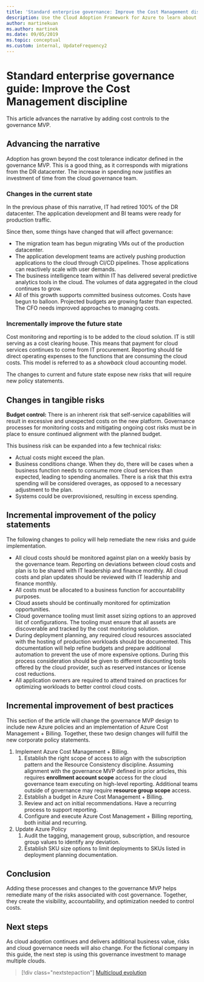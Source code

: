 ```yaml
---
title: 'Standard enterprise governance: Improve the Cost Management discipline'
description: Use the Cloud Adoption Framework for Azure to learn about adding cost controls to a simple governance minimum viable product (MVP).
author: martinekuan
ms.author: martinek
ms.date: 09/05/2019
ms.topic: conceptual
ms.custom: internal, UpdateFrequency2
---
```


# Standard enterprise governance guide: Improve the Cost Management discipline

This article advances the narrative by adding cost controls to the governance MVP.

## Advancing the narrative

Adoption has grown beyond the cost tolerance indicator defined in the governance MVP. This is a good thing, as it corresponds with migrations from the DR datacenter. The increase in spending now justifies an investment of time from the cloud governance team.

### Changes in the current state

In the previous phase of this narrative, IT had retired 100% of the DR datacenter. The application development and BI teams were ready for production traffic.

Since then, some things have changed that will affect governance:

- The migration team has begun migrating VMs out of the production datacenter.
- The application development teams are actively pushing production applications to the cloud through CI/CD pipelines. Those applications can reactively scale with user demands.
- The business intelligence team within IT has delivered several predictive analytics tools in the cloud. The volumes of data aggregated in the cloud continues to grow.
- All of this growth supports committed business outcomes. Costs have begun to balloon. Projected budgets are growing faster than expected. The CFO needs improved approaches to managing costs.

### Incrementally improve the future state

Cost monitoring and reporting is to be added to the cloud solution. IT is still serving as a cost clearing house. This means that payment for cloud services continues to come from IT procurement. Reporting should tie direct operating expenses to the functions that are consuming the cloud costs. This model is referred to as a *showback* cloud accounting model.

The changes to current and future state expose new risks that will require new policy statements.

## Changes in tangible risks

**Budget control:** There is an inherent risk that self-service capabilities will result in excessive and unexpected costs on the new platform. Governance processes for monitoring costs and mitigating ongoing cost risks must be in place to ensure continued alignment with the planned budget.

This business risk can be expanded into a few technical risks:

- Actual costs might exceed the plan.
- Business conditions change. When they do, there will be cases when a business function needs to consume more cloud services than expected, leading to spending anomalies. There is a risk that this extra spending will be considered overages, as opposed to a necessary adjustment to the plan.
- Systems could be overprovisioned, resulting in excess spending.

## Incremental improvement of the policy statements

The following changes to policy will help remediate the new risks and guide implementation.

- All cloud costs should be monitored against plan on a weekly basis by the governance team. Reporting on deviations between cloud costs and plan is to be shared with IT leadership and finance monthly. All cloud costs and plan updates should be reviewed with IT leadership and finance monthly.
- All costs must be allocated to a business function for accountability purposes.
- Cloud assets should be continually monitored for optimization opportunities.
- Cloud governance tooling must limit asset sizing options to an approved list of configurations. The tooling must ensure that all assets are discoverable and tracked by the cost monitoring solution.
- During deployment planning, any required cloud resources associated with the hosting of production workloads should be documented. This documentation will help refine budgets and prepare additional automation to prevent the use of more expensive options. During this process consideration should be given to different discounting tools offered by the cloud provider, such as reserved instances or license cost reductions.
- All application owners are required to attend trained on practices for optimizing workloads to better control cloud costs.

## Incremental improvement of best practices

This section of the article will change the governance MVP design to include new Azure policies and an implementation of Azure Cost Management + Billing. Together, these two design changes will fulfill the new corporate policy statements.

1. Implement Azure Cost Management + Billing.
    1. Establish the right scope of access to align with the subscription pattern and the Resource Consistency discipline. Assuming alignment with the governance MVP defined in prior articles, this requires **enrollment account scope** access for the cloud governance team executing on high-level reporting. Additional teams outside of governance may require **resource group scope** access.
    1. Establish a budget in Azure Cost Management + Billing.
    1. Review and act on initial recommendations. Have a recurring process to support reporting.
    1. Configure and execute Azure Cost Management + Billing reporting, both initial and recurring.
2. Update Azure Policy
    1. Audit the tagging, management group, subscription, and resource group values to identify any deviation.
    1. Establish SKU size options to limit deployments to SKUs listed in deployment planning documentation.

## Conclusion

Adding these processes and changes to the governance MVP helps remediate many of the risks associated with cost governance. Together, they create the visibility, accountability, and optimization needed to control costs.

## Next steps

As cloud adoption continues and delivers additional business value, risks and cloud governance needs will also change. For the fictional company in this guide, the next step is using this governance investment to manage multiple clouds.

> [!div class="nextstepaction"]
> [Multicloud evolution](./multicloud-improvement.md)
